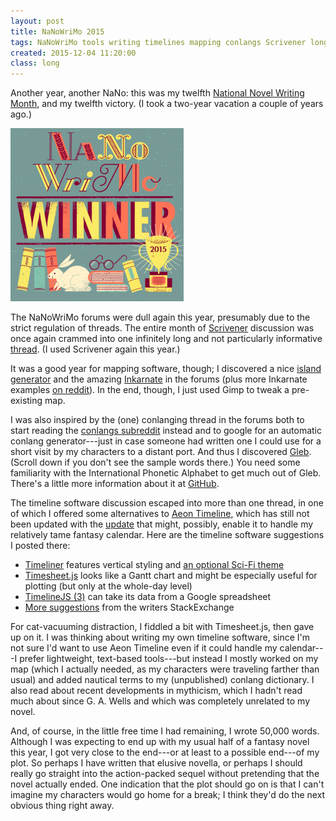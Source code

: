 ```yaml
---
layout: post
title: NaNoWriMo 2015
tags: NaNoWriMo tools writing timelines mapping conlangs Scrivener longpost
created: 2015-12-04 11:20:00
class: long
---
```

Another year, another NaNo:  this was my twelfth [National Novel Writing Month](http://www.nanowrimo.org/), and my twelfth victory.  (I took a two-year vacation a couple of years ago.)

![nano 2015 winner](/files/pictures/nano2015-winner-square.png)

The NaNoWriMo forums were dull again this year, presumably due to the strict regulation of threads.  The entire month of [Scrivener](http://www.literatureandlatte.com/scrivener.php) discussion was once again crammed into one infinitely long and not particularly informative [thread](http://nanowrimo.org/forums/nano-technology/threads/251708).  (I used Scrivener again this year.)

It was a good year for mapping software, though; I discovered a nice [island generator](http://www-cs-students.stanford.edu/~amitp/game-programming/polygon-map-generation/demo.html) and the amazing [Inkarnate](http://inkarnate.com/) in the forums (plus more Inkarnate examples [on reddit](https://www.reddit.com/r/inkarnate/)).  In the end, though, I just used Gimp to tweak a pre-existing map.

I was also inspired by the (one) conlanging thread in the forums both to start reading the [conlangs subreddit](https://www.reddit.com/r/conlangs/) instead and to google for an automatic conlang generator---just in case someone had written one I could use for a short visit by my characters to a distant port.  And thus I discovered [Gleb](http://000024.org/cgi-bin/gleb.cgi).  (Scroll down if you don't see the sample words there.)  You need some familiarity with the International Phonetic Alphabet to get much out of Gleb.  There's a little more information about it at [GitHub](https://github.com/alexfink/random_language).

The timeline software discussion escaped into more than one thread, in one of which I offered some alternatives to [Aeon Timeline](http://www.scribblecode.com), which has still not been updated with the [update](http://www.scribblecode.com/forum/viewtopic.php?f=5&t=565) that might, possibly, enable it to handle my relatively tame fantasy calendar.  Here are the timeline software suggestions I posted there:

* [Timeliner](https://www.technotarek.com/timeliner/) features vertical styling and [an optional Sci-Fi theme](http://www.jqueryscript.net/demo/Interactive-Accessible-jQuery-Timeline-Plugin-Timeliner/demo-future/)
* [Timesheet.js](http://sbstjn.github.io/timesheet.js/) looks like a Gantt chart and might be especially useful for plotting (but only at the whole-day level)
* [TimelineJS (3)](http://timeline.knightlab.com/) can take its data from a Google spreadsheet
* [More suggestions](http://writers.stackexchange.com/questions/2082/is-there-any-good-time-line-software-out-there) from the writers StackExchange

For cat-vacuuming distraction, I fiddled a bit with Timesheet.js, then gave up on it.  I was thinking about writing my own timeline software, since I'm not sure I'd want to use Aeon Timeline even if it could handle my calendar---I prefer lightweight, text-based tools---but instead I mostly worked on my map (which I actually needed, as my characters were traveling farther than usual) and added nautical terms to my (unpublished) conlang dictionary.  I also read about recent developments in mythicism, which I hadn't read much about since G. A. Wells and which was completely unrelated to my novel.

And, of course, in the little free time I had remaining, I wrote 50,000 words.  Although I was expecting to end up with my usual half of a fantasy novel this year, I got very close to the end---or at least to a possible end---of my plot.  So perhaps I have written that elusive novella, or perhaps I should really go straight into the action-packed sequel without pretending that the novel actually ended.  One indication that the plot should go on is that I can't imagine my characters would go home for a break; I think they'd do the next obvious thing right away.


